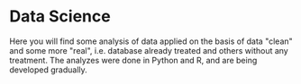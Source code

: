 # Data Science

Here you will find some analysis of data applied on the basis of data "clean" and some more "real", i.e. database already treated and others without any treatment. The analyzes were done in Python and R, and are being developed gradually.
